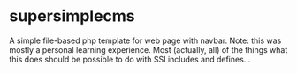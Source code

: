 supersimplecms
==============

A simple file-based php template for web page with navbar. Note: this was mostly a personal learning experience. Most (actually, all) of the things what this does should be possible to do with SSI includes and defines...
